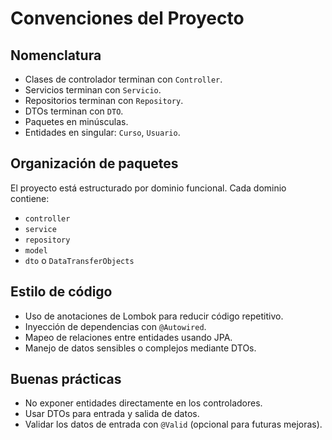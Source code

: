 # Convenciones del Proyecto

## Nomenclatura

- Clases de controlador terminan con `Controller`.
- Servicios terminan con `Servicio`.
- Repositorios terminan con `Repository`.
- DTOs terminan con `DTO`.
- Paquetes en minúsculas.
- Entidades en singular: `Curso`, `Usuario`.

## Organización de paquetes

El proyecto está estructurado por dominio funcional. Cada dominio contiene:
- `controller`
- `service`
- `repository`
- `model`
- `dto` o `DataTransferObjects`

## Estilo de código

- Uso de anotaciones de Lombok para reducir código repetitivo.
- Inyección de dependencias con `@Autowired`.
- Mapeo de relaciones entre entidades usando JPA.
- Manejo de datos sensibles o complejos mediante DTOs.

## Buenas prácticas

- No exponer entidades directamente en los controladores.
- Usar DTOs para entrada y salida de datos.
- Validar los datos de entrada con `@Valid` (opcional para futuras mejoras).